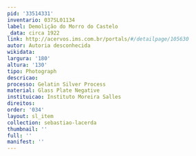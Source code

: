 ```yaml
---
pid: '33514331'
inventario: 037SL01134
label: Demolição do Morro do Castelo
_data: circa 1922
link: http://acervos.ims.com.br/portals/#/detailpage/105630
autor: Autoria desconhecida
wikidata: 
largura: '180'
altura: '130'
tipo: Photograph
descricao: 
processo: Gelatin Silver Process
material: Glass Plate Negative
instituicao: Instituto Moreira Salles
direitos: 
order: '034'
layout: sl_item
collection: sebastiao-lacerda
thumbnail: ''
full: ''
manifest: ''
---
```

